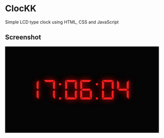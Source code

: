 # ClocKK
Simple LCD type clock using HTML, CSS and JavaScript

## Screenshot
<div align=center>
    <img width=720 src="docs/images/screenshot.jpeg">
</div>
